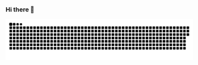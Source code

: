 ### Hi there 👋




![snakes](https://raw.githubusercontent.com/tianya778/tianya778/c77bd13458854dbe5fa398bf75654da2f5a0707b/github-contribution-grid-snake.svg)
